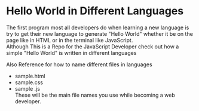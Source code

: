 # Hello World in Different Languages 

The first program most all developers do when learning a new language is try to get their new language to generate "Hello World" whether it be on the page like in HTML or in the terminal like JavaScript. 
<br>
Although This is a Repo for the JavaScript Developer check out how a simple "Hello World" is written in different languages

Also Reference for how to name different files in languages 
- sample.html
- sample.css
- sample .js
<br> These will be the main file names you use while becoming a web developer.

